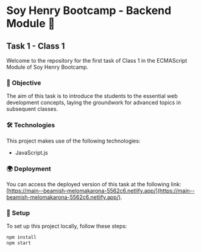 # Soy Henry Bootcamp - Backend Module 🚀

## Task 1 - Class 1

Welcome to the repository for the first task of Class 1 in the ECMAScript Module of Soy Henry Bootcamp.

### 📘 Objective

The aim of this task is to introduce the students to the essential web development concepts, laying the groundwork for advanced topics in subsequent classes.

### 🛠 Technologies

This project makes use of the following technologies:

- JavaScript.js 

### 🌍 Deployment

You can access the deployed version of this task at the following link: [https://main--beamish-melomakarona-5562c6.netlify.app/](https://main--beamish-melomakarona-5562c6.netlify.app/).

### 🔧 Setup

To set up this project locally, follow these steps:

```bash
npm install
npm start

